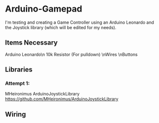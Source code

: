 # Arduino-Gamepad
I'm testing and creating a Game Controller using an Arduino Leonardo and the Joystick library (which will be edited for my needs).

## Items Necessary
Arduino Leonardo\n
10k Resistor (For pulldown)
\nWires
\nButtons

## Libraries
### Attempt 1:
MHeironimus ArduinoJoystickLibrary
https://github.com/MHeironimus/ArduinoJoystickLibrary


## Wiring

